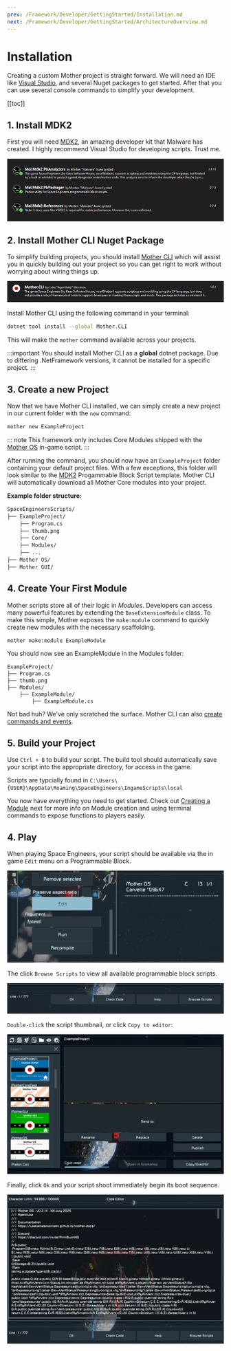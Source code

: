 ```yaml
---
prev: /Framework/Developer/GettingStarted/Installation.md
next: /Framework/Developer/GettingStarted/ArchitectureOverview.md
---
```


# Installation

Creating a custom Mother project is straight forward.  We will need an IDE like [Visual Studio](https://visualstudio.microsoft.com/), and several Nuget packages to get started.  After that you can use several console commands to simplify your development.

[[toc]]

## 1. Install MDK2

First you will need [MDK2](https://github.com/malforge/mdk2/wiki/Getting-Started-using-Visual-Studio), an amazing developer kit that Malware has created. I highly recommend Visual Studio for developing scripts. Trust me.

![Malware MDK2 Packages](../../Assets/mdk2_packages.png)

## 2. Install Mother CLI Nuget Package

To simplify building projects, you should install [Mother CLI](https://www.nuget.org/packages/Mother.CLI/) which will assist you in quickly building out your project so you can get right to work without worrying about wiring things up.

![Mother Packages](../../Assets/mothercli_packages.png)

Install Mother CLI using the following command in your terminal:

```sh title="Console/Terminal"
dotnet tool install --global Mother.CLI
```

This will make the `mother` command available across your projects.

:::important
You should install Mother CLI as a **global** dotnet package.  Due to differing .NetFramework versions, it cannot be installed for a specific project.
:::

## 3. Create a new Project

Now that we have Mother CLI installed, we can simply create a new project in our current folder with the `new` command:

```sh title="Console/Terminal"
mother new ExampleProject
```

::: note
This framework only includes Core Modules shipped with the [Mother OS](../../../IngameScript/IngameScript.md) in-game script.
:::

After running the command, you should now have an `ExampleProject` folder containing your default project files.  With a few exceptions, this folder will look similar to the [MDK2](https://github.com/malforge/mdk2) Progammable Block Script template. Mother CLI will automatically download all Mother Core modules into your project.

**Example folder structure:**
```sh title="sds"
SpaceEngineersScripts/
├── ExampleProject/
    ├── Program.cs
    ├── thumb.png
    ├── Core/
    ├── Modules/
    ├── ...
├── Mother OS/
├── Mother GUI/
```

## 4. Create Your First Module

Mother scripts store all of their logic in *Modules*.  Developers can access many powerful features by extending the `BaseExtensionModule` class.  To make this simple, Mother exposes the `make:module` command to quickly create new modules with the necessary scaffolding.

```sh title="Console/Terminal"
mother make:module ExampleModule
```

You should now see an ExampleModule in the Modules folder:

```
ExampleProject/
├── Program.cs
├── thumb.png
├── Modules/
    ├── ExampleModule/
        ├── ExampleModule.cs
```

Not bad huh? We've only scratched the surface. Mother CLI can also [create commands and events](../Console.md).

## 5. Build your Project

Use `Ctrl + B` to build your script. The build tool should automatically save your script into the appropriate directory, for access in the game.

Scripts are typcially found in `C:\Users\{USER}\AppData\Roaming\SpaceEngineers\IngameScripts\local`

You now have everything you need to get started.  Check out [Creating a Module](../BuildingAModule/BuildingAModule.md) next for more info on Module creation and using terminal commands to expose functions to players easily.  

## 4. Play
When playing Space Engineers, your script should be available via the in game `Edit` menu on a Programmable Block.

![Editing Programmable Block Script](../../Assets/edit_pb.png)

The click `Browse Scripts` to view all available programmable block scripts.

![Browse Programmable Block Script](../../Assets/browse_scripts.png)

`Double-click` the script thumbnail, or click `Copy to editor`:

![Selecting Programmable Block Script](../../Assets/select_script.png)

Finally, click `Ok` and your script shoot immediately begin its boot sequence.

![Saving Programmable Block Script](../../Assets/save_script.png)